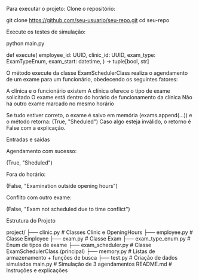 Para executar o projeto:
Clone o repositório:

git clone https://github.com/seu-usuario/seu-repo.git
cd seu-repo

Execute os testes de simulação:

python main.py

def execute(
    employee_id: UUID,
    clinic_id: UUID,
    exam_type: ExamTypeEnum,
    exam_start: datetime,
) -> tuple[bool, str]

O método execute da classe ExamSchedulerClass realiza o agendamento de um exame para um funcionário, obedecendo os seguintes fatores:

A clínica e o funcionário existem
A clínica oferece o tipo de exame solicitado
O exame está dentro do horário de funcionamento da clínica
Não há outro exame marcado no mesmo horário

Se tudo estiver correto, o exame é salvo em memória (exams.append(...)) e o método retorna:
(True, "Sheduled")
Caso algo esteja inválido, o retorno é False com a explicação.

Entradas e saídas

Agendamento com sucesso:

(True, "Sheduled")

Fora do horário:

(False, "Examination outside opening hours")

Conflito com outro exame:

(False, "Exam not scheduled due to time conflict")


Estrutura do Projeto

project/
├── clinic.py              # Classes Clinic e OpeningHours
├── employee.py            # Classe Employee
├── exam.py                # Classe Exam
├── exam_type_enum.py      # Enum de tipos de exame
├── exam_scheduler.py      # Classe ExamSchedulerClass (principal)
├── memory.py              # Listas de armazenamento + funções de busca
├── test.py                # Criação de dados simulados
main.py                    # Simulação de 3 agendamentos
README.md                  # Instruções e explicações

